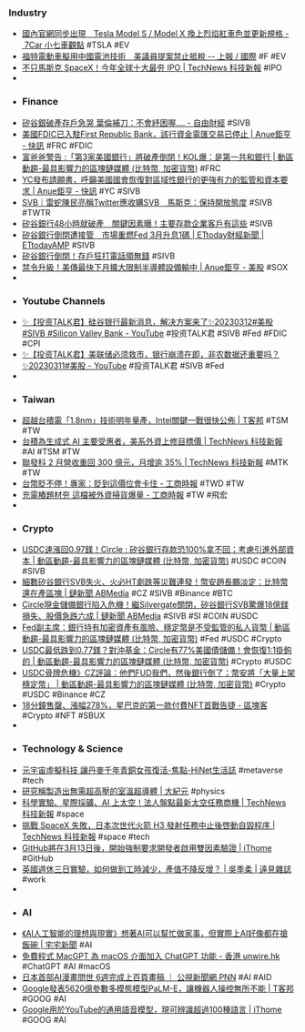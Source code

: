 ###  Industry
- [國內官網同步出現　Tesla Model S / Model X 換上烈焰紅車色並更新規格 - 7Car 小七車觀點](https://www.7car.tw/articles/read/90763) #TSLA #EV
- [福特電動車擬用中國電池技術　美議員提案禁止抵稅 -- 上報 / 國際](https://www.upmedia.mg/news_info.php?Type=3&SerialNo=167713) #F #EV
- [不只馬斯克 SpaceX！今年全球十大最夯 IPO | TechNews 科技新報](https://finance.technews.tw/2023/03/11/top-10-ipo-companies/) #IPO
-
- ### Finance
- [矽谷銀破產存戶急哭  葉倫補刀：不會紓困喔.... - 自由財經](https://ec.ltn.com.tw/article/breakingnews/4237579) #SIVB
- [美國FDIC已入駐First Republic Bank，該行資金電匯交易已停止 | Anue鉅亨 - 快訊](https://m.cnyes.com/news/id/5113756) #FRC #FDIC
- [富爸爸警告 :「第3家美國銀行」將破產倒閉！KOL爆：是第一共和銀行 | 動區動趨-最具影響力的區塊鏈媒體 (比特幣, 加密貨幣)](https://www.blocktempo.com/robert-kiyosaki-warns-3rd-u-s-bank-to-crash/) #FRC
- [YC發布請願書，呼籲美國國會恢復對區域性銀行的更強有力的監管和資本要求 | Anue鉅亨 - 快訊](https://news.cnyes.com/news/id/5113697) #YC #SIVB
- [SVB｜雷蛇陳民亮稱Twitter應收購SVB　馬斯克：保持開放態度](https://www.hk01.com/財經快訊/876095/svb-雷蛇陳民亮稱twitter應收購svb-馬斯克-保持開放態度) #SIVB #TWTR
- [矽谷銀行48小時就破產　關鍵因素曝！主要存款企業客戶有這些](https://tw.nextapple.com/finance/20230312/CECBD3CD28BDBEB648086F9562982041) #SIVB
- [矽谷銀行倒閉遭接管　市場重燃Fed 3月升息1碼 | ETtoday財經新聞 | ETtodayAMP](https://finance.ettoday.net/amp/amp_news.php7?news_id=2450413) #SIVB
- [矽谷銀行倒閉！存戶狂打電話領無錢](https://liff.line.me/1454987169-1WAXAP3K/v2/article/yzyLaBv) #SIVB
- [禁令升級！美傳最快下月擴大限制半導體設備輸中 | Anue鉅亨 - 美股](https://news.cnyes.com/news/id/5113435) #SOX
-
- ### Youtube Channels
- [✨【投资TALK君】硅谷银行最新消息，解决方案来了✨20230312#美股#SIVB #Silicon Valley Bank - YouTube](https://www.youtube.com/watch?v=KZodmQ3wxx8) #投资TALK君 #SIVB #Fed #FDIC #CPI
- [✨【投资TALK君】美联储必须救市，银行崩溃在即，非农数据还重要吗？✨20230311#美股 - YouTube](https://www.youtube.com/watch?v=hrKU1DVNPbA) #投资TALK君 #SIVB #Fed
-
- ### Taiwan
- [超越台積電「1.8nm」技術明年量產，Intel關鍵一戰很快公佈 | T客邦](https://www.techbang.com/posts/104559-it-is-not-a-dream-to-surpass-tsmc-18nm-process-mass) #TSM #TW
- [台積為生成式 AI 主要受惠者，美系外資上修目標價 | TechNews 科技新報](https://finance.technews.tw/2023/03/10/tsmc-is-a-major-beneficiary-of-generative-ai/) #AI #TSM #TW
- [聯發科 2 月營收重回 300 億元，月增逾 35% | TechNews 科技新報](https://finance.technews.tw/2023/03/10/mediatek-fr-202302/) #MTK #TW
- [台幣貶不停！專家：貶到這價位會卡住 - 工商時報](https://ctee.com.tw/news/exchange/822774.html) #TWD #TW
- [充電樁題材夯 這檔被外資掃貨爆量 - 工商時報](https://ctee.com.tw/news/stocks/823391.html) #TW #飛宏
-
- ### Crypto
- [USDC速漲回0.97鎂！Circle : 矽谷銀行存款恐100%拿不回；考慮引進外部資本 | 動區動趨-最具影響力的區塊鏈媒體 (比特幣, 加密貨幣)](https://www.blocktempo.com/an-update-on-usdc-decoupling/) #USDC #COIN #SIVB
- [細數矽谷銀行SVB失火、火必HT劇跌等災難連發！幣安趙長鵬淡定：比特幣還在產區塊 | 鏈新聞 ABMedia](https://abmedia.io/20230310-crypto-industry-turbulence) #CZ #SIVB #Binance #BTC
- [Circle現金儲備銀行陷入危機！繼Silvergate關閉，矽谷銀行SVB驚爆18億鎂損失、股價急跌六成 | 鏈新聞 ABMedia](https://abmedia.io/20230310-silicon-valley-bank-s-loss-of-approximately-1-8-billion) #SIVB #SI #COIN #USDC
- [Fed副主席：銀行持有加密資產有風險、穩定幣是不受監管的私人貨幣 | 動區動趨-最具影響力的區塊鏈媒體 (比特幣, 加密貨幣)](https://www.blocktempo.com/stabilization-of-the-currency-threatens-to-bring-systemic-risk/) #Fed #USDC #Crypto
- [USDC最低跌到0.77鎂？對沖基金：Circle有77%美國債儲備！會恢復1:1掛鉤的 | 動區動趨-最具影響力的區塊鏈媒體 (比特幣, 加密貨幣)](https://www.blocktempo.com/hal-press-hink-usdc-ends-up-fully-repegging/) #Crypto #USDC
- [USDC骨牌危機》CZ評論：他們FUD我們，然後銀行倒了；幣安將「大量上架穩定幣」 | 動區動趨-最具影響力的區塊鏈媒體 (比特幣, 加密貨幣)](https://www.blocktempo.com/cz-they-fud-us-and-banks-fail/) #Crypto #USDC #Binance #CZ
- [18分鐘售罄、漲幅278%，星巴克的第一款付費NFT首戰告捷 - 區塊客](https://blockcast.it/2023/03/10/starbucks-sold-2000-nfts-in-18-minutes/) #Crypto #NFT #SBUX
-
- ### Technology & Science
- [元宇宙虛擬科技 讓丹麥千年青銅女孩復活-焦點-HiNet生活誌](https://times.hinet.net/topic/24445408) #metaverse #tech
- [研究稱製造出無需超高壓的室溫超導體 | 大紀元](https://www.epochtimes.com/b5/23/3/9/n13946868.htm) #physics
- [科學實驗、星際採礦、AI 上太空！法人盤點最新太空任務商機 | TechNews 科技新報](https://finance.technews.tw/2023/03/11/interstellar-mining/) #space
- [挑戰 SpaceX 失敗，日本次世代火箭 H3 發射任務中止後啓動自毀程序 | TechNews 科技新報](https://technews.tw/2023/03/07/japan-h3-rocket-launch-fail/) #space #tech
- [GitHub將在3月13日後，開始強制要求開發者啟用雙因素驗證 | iThome](https://www.ithome.com.tw/news/155870) #GitHub
- [英國週休三日實驗，如何做到工時減少，產值不降反增？ | 吳季柔 | 遠見雜誌](https://www.gvm.com.tw/article/100552) #work
-
- ### AI
- [《AI人工智能的理想與現實》想著AI可以幫忙做家事，但實際上AI好像都在搶飯碗 | 宅宅新聞](https://news.gamme.com.tw/1755260) #AI
- [免費程式 MacGPT  為 macOS 介面加入 ChatGPT 功能 - 香港 unwire.hk](https://unwire.hk/2023/03/11/macgpt-macos-chatgpt/software/mac-app/) #ChatGPT #AI #macOS
- [日本首部AI漫畫問世  6週完成上百頁畫稿 ｜ 公視新聞網 PNN](https://news.pts.org.tw/article/626735) #AI #AID
- [Google發表5620億參數多模態模型PaLM-E，讓機器人操控無所不能 | T客邦](https://www.techbang.com/posts/104553-google-palmemultimodal-language-model) #GOOG #AI
- [Google用於YouTube的通用語音模型，現可辨識超過100種語言 | iThome](https://www.ithome.com.tw/news/155811) #GOOG #AI